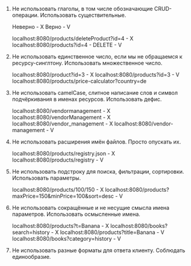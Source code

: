1. Не использовать глаголы, в том числе обозначающие CRUD-операции.
   Использовать существительные.

   Неверно - Х
   Верно - V

   localhost:8080/products/deleteProduct?id=4 - X
   localhost:8080/products?id=4 - DELETE - V

2. Не использовать единственное число, если мы не обращаемся к ресурсу-синглтону.
   Использовать множественное число.

   localhost:8080/product?id=3 - X
   localhost:8080/products?id=3 - V
   localhost:8080/products/price-calculator?country=de

3. Не использовать camelCase, слитное написание слов и символ подчёркивания в именах ресурсов.
   Использовать дефис.

   localhost:8080/vendormanagement - X
   localhost:8080/vendorManagement - X
   localhost:8080/vendor_management - X
   localhost:8080/vendor-management - V

4. Не использовать расширения имён файлов.
   Просто опускать их.

   localhost:8080/products/registry.json - X
   localhost:8080/products/registry - V

5. Не использовать подстроку для поиска, фильтрации, сортировки.
   Использовать параметры.

   localhost:8080/products/100/150 - X
   localhost:8080/products?maxPrice=150&minPrice=100&sort=desc - V

6. Не использовать сокращённые и не несущие смысла имена параметров.
   Использовать осмысленные имена.

   localhost:8080/products?t=Banana - X
   localhost:8080/books?search=history - X
   localhost:8080/products?title=Banana - V
   localhost:8080/books?category=history - V

7. Не использовать разные форматы для ответа клиенту.
   Соблюдать единообразие.